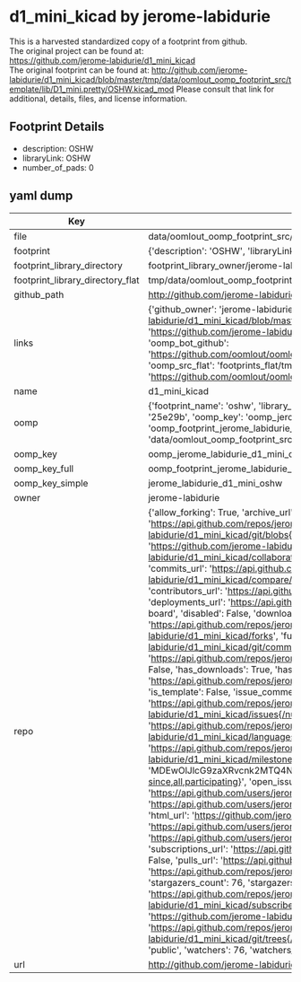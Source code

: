 # d1_mini_kicad by jerome-labidurie  
This is a harvested standardized copy of a footprint from github.  
The original project can be found at:  
https://github.com/jerome-labidurie/d1_mini_kicad  
The original footprint can be found at:
http://github.com/jerome-labidurie/d1_mini_kicad/blob/master/tmp/data/oomlout_oomp_footprint_src/template/lib/D1_mini.pretty/OSHW.kicad_mod
Please consult that link for additional, details, files, and license information.  
## Footprint Details
* description: OSHW  
* libraryLink: OSHW  
* number_of_pads: 0  
## yaml dump  
| Key | Value |  
| --- | --- |  
| file | data/oomlout_oomp_footprint_src/d1_mini_kicad/template/lib/D1_mini.pretty/OSHW.kicad_mod |  
| footprint | {'description': 'OSHW', 'libraryLink': 'OSHW', 'number_of_pads': 0} |  
| footprint_library_directory | footprint_library_owner/jerome-labidurie_d1_mini_kicad |  
| footprint_library_directory_flat | tmp/data/oomlout_oomp_footprint_src/footprints_flat/jerome_labidurie_d1_mini_oshw/working |  
| github_path | http://github.com/jerome-labidurie/d1_mini_kicad/blob/master/tmp/data/oomlout_oomp_footprint_src/template/lib/D1_mini.pretty/OSHW.kicad_mod |  
| links | {'github_owner': 'jerome-labidurie', 'github_repo_name': 'd1_mini_kicad', 'github_src': 'http://github.com/jerome-labidurie/d1_mini_kicad/blob/master/tmp/data/oomlout_oomp_footprint_src/template/lib/D1_mini.pretty/OSHW.kicad_mod', 'github_src_repo': 'https://github.com/jerome-labidurie/d1_mini_kicad', 'oomp_bot': 'tmp/data/oomlout_oomp_footprint_src/footprints/jerome_labidurie_d1_mini_oshw/working', 'oomp_bot_github': 'https://github.com/oomlout/oomlout_oomp_footprint_bot/tree/main/tmp/data/oomlout_oomp_footprint_src/footprints/jerome_labidurie_d1_mini_oshw/working', 'oomp_src_flat': 'footprints_flat/tmp/data/oomlout_oomp_footprint_src/footprints_flat/jerome_labidurie_d1_mini_oshw/working', 'oomp_src_flat_github': 'https://github.com/oomlout/oomlout_oomp_footprint_src/tree/main/tmp/data/oomlout_oomp_footprint_src/footprints_flat/jerome_labidurie_d1_mini_oshw/working'} |  
| name | d1_mini_kicad |  
| oomp | {'footprint_name': 'oshw', 'library_name': 'd1_mini', 'md5': '25e29bae59ed0328f5f1be489bfe03fb', 'md5_10': '25e29bae59', 'md5_5': '25e29', 'md5_6': '25e29b', 'oomp_key': 'oomp_jerome_labidurie_d1_mini_oshw', 'oomp_key_extra': 'oomp_footprint_jerome_labidurie_d1_mini_oshw', 'oomp_key_full': 'oomp_footprint_jerome_labidurie_d1_mini_oshw_25e29b', 'oomp_key_simple': 'jerome_labidurie_d1_mini_oshw', 'original_filename': 'data/oomlout_oomp_footprint_src/d1_mini_kicad/template/lib/D1_mini.pretty/OSHW.kicad_mod', 'owner_name': 'jerome_labidurie'} |  
| oomp_key | oomp_jerome_labidurie_d1_mini_oshw |  
| oomp_key_full | oomp_footprint_jerome_labidurie_d1_mini_oshw |  
| oomp_key_simple | jerome_labidurie_d1_mini_oshw |  
| owner | jerome-labidurie |  
| repo | {'allow_forking': True, 'archive_url': 'https://api.github.com/repos/jerome-labidurie/d1_mini_kicad/{archive_format}{/ref}', 'archived': False, 'assignees_url': 'https://api.github.com/repos/jerome-labidurie/d1_mini_kicad/assignees{/user}', 'blobs_url': 'https://api.github.com/repos/jerome-labidurie/d1_mini_kicad/git/blobs{/sha}', 'branches_url': 'https://api.github.com/repos/jerome-labidurie/d1_mini_kicad/branches{/branch}', 'clone_url': 'https://github.com/jerome-labidurie/d1_mini_kicad.git', 'collaborators_url': 'https://api.github.com/repos/jerome-labidurie/d1_mini_kicad/collaborators{/collaborator}', 'comments_url': 'https://api.github.com/repos/jerome-labidurie/d1_mini_kicad/comments{/number}', 'commits_url': 'https://api.github.com/repos/jerome-labidurie/d1_mini_kicad/commits{/sha}', 'compare_url': 'https://api.github.com/repos/jerome-labidurie/d1_mini_kicad/compare/{base}...{head}', 'contents_url': 'https://api.github.com/repos/jerome-labidurie/d1_mini_kicad/contents/{+path}', 'contributors_url': 'https://api.github.com/repos/jerome-labidurie/d1_mini_kicad/contributors', 'created_at': '2016-06-19T15:54:35Z', 'default_branch': 'master', 'deployments_url': 'https://api.github.com/repos/jerome-labidurie/d1_mini_kicad/deployments', 'description': 'Kicad footrpints and templates for wemos D1 mini board', 'disabled': False, 'downloads_url': 'https://api.github.com/repos/jerome-labidurie/d1_mini_kicad/downloads', 'events_url': 'https://api.github.com/repos/jerome-labidurie/d1_mini_kicad/events', 'fork': False, 'forks': 18, 'forks_count': 18, 'forks_url': 'https://api.github.com/repos/jerome-labidurie/d1_mini_kicad/forks', 'full_name': 'jerome-labidurie/d1_mini_kicad', 'git_commits_url': 'https://api.github.com/repos/jerome-labidurie/d1_mini_kicad/git/commits{/sha}', 'git_refs_url': 'https://api.github.com/repos/jerome-labidurie/d1_mini_kicad/git/refs{/sha}', 'git_tags_url': 'https://api.github.com/repos/jerome-labidurie/d1_mini_kicad/git/tags{/sha}', 'git_url': 'git://github.com/jerome-labidurie/d1_mini_kicad.git', 'has_discussions': False, 'has_downloads': True, 'has_issues': True, 'has_pages': False, 'has_projects': True, 'has_wiki': True, 'homepage': None, 'hooks_url': 'https://api.github.com/repos/jerome-labidurie/d1_mini_kicad/hooks', 'html_url': 'https://github.com/jerome-labidurie/d1_mini_kicad', 'id': 61487898, 'is_template': False, 'issue_comment_url': 'https://api.github.com/repos/jerome-labidurie/d1_mini_kicad/issues/comments{/number}', 'issue_events_url': 'https://api.github.com/repos/jerome-labidurie/d1_mini_kicad/issues/events{/number}', 'issues_url': 'https://api.github.com/repos/jerome-labidurie/d1_mini_kicad/issues{/number}', 'keys_url': 'https://api.github.com/repos/jerome-labidurie/d1_mini_kicad/keys{/key_id}', 'labels_url': 'https://api.github.com/repos/jerome-labidurie/d1_mini_kicad/labels{/name}', 'language': 'HTML', 'languages_url': 'https://api.github.com/repos/jerome-labidurie/d1_mini_kicad/languages', 'license': {'key': 'other', 'name': 'Other', 'node_id': 'MDc6TGljZW5zZTA=', 'spdx_id': 'NOASSERTION', 'url': None}, 'merges_url': 'https://api.github.com/repos/jerome-labidurie/d1_mini_kicad/merges', 'milestones_url': 'https://api.github.com/repos/jerome-labidurie/d1_mini_kicad/milestones{/number}', 'mirror_url': None, 'name': 'd1_mini_kicad', 'network_count': 18, 'node_id': 'MDEwOlJlcG9zaXRvcnk2MTQ4Nzg5OA==', 'notifications_url': 'https://api.github.com/repos/jerome-labidurie/d1_mini_kicad/notifications{?since,all,participating}', 'open_issues': 1, 'open_issues_count': 1, 'owner': {'avatar_url': 'https://avatars.githubusercontent.com/u/3443155?v=4', 'events_url': 'https://api.github.com/users/jerome-labidurie/events{/privacy}', 'followers_url': 'https://api.github.com/users/jerome-labidurie/followers', 'following_url': 'https://api.github.com/users/jerome-labidurie/following{/other_user}', 'gists_url': 'https://api.github.com/users/jerome-labidurie/gists{/gist_id}', 'gravatar_id': '', 'html_url': 'https://github.com/jerome-labidurie', 'id': 3443155, 'login': 'jerome-labidurie', 'node_id': 'MDQ6VXNlcjM0NDMxNTU=', 'organizations_url': 'https://api.github.com/users/jerome-labidurie/orgs', 'received_events_url': 'https://api.github.com/users/jerome-labidurie/received_events', 'repos_url': 'https://api.github.com/users/jerome-labidurie/repos', 'site_admin': False, 'starred_url': 'https://api.github.com/users/jerome-labidurie/starred{/owner}{/repo}', 'subscriptions_url': 'https://api.github.com/users/jerome-labidurie/subscriptions', 'type': 'User', 'url': 'https://api.github.com/users/jerome-labidurie'}, 'private': False, 'pulls_url': 'https://api.github.com/repos/jerome-labidurie/d1_mini_kicad/pulls{/number}', 'pushed_at': '2021-06-21T07:20:55Z', 'releases_url': 'https://api.github.com/repos/jerome-labidurie/d1_mini_kicad/releases{/id}', 'size': 456, 'ssh_url': 'git@github.com:jerome-labidurie/d1_mini_kicad.git', 'stargazers_count': 76, 'stargazers_url': 'https://api.github.com/repos/jerome-labidurie/d1_mini_kicad/stargazers', 'statuses_url': 'https://api.github.com/repos/jerome-labidurie/d1_mini_kicad/statuses/{sha}', 'subscribers_count': 10, 'subscribers_url': 'https://api.github.com/repos/jerome-labidurie/d1_mini_kicad/subscribers', 'subscription_url': 'https://api.github.com/repos/jerome-labidurie/d1_mini_kicad/subscription', 'svn_url': 'https://github.com/jerome-labidurie/d1_mini_kicad', 'tags_url': 'https://api.github.com/repos/jerome-labidurie/d1_mini_kicad/tags', 'teams_url': 'https://api.github.com/repos/jerome-labidurie/d1_mini_kicad/teams', 'temp_clone_token': None, 'topics': [], 'trees_url': 'https://api.github.com/repos/jerome-labidurie/d1_mini_kicad/git/trees{/sha}', 'updated_at': '2023-08-25T23:17:20Z', 'url': 'https://api.github.com/repos/jerome-labidurie/d1_mini_kicad', 'visibility': 'public', 'watchers': 76, 'watchers_count': 76, 'web_commit_signoff_required': False} |  
| url | http://github.com/jerome-labidurie/d1_mini_kicad |  

